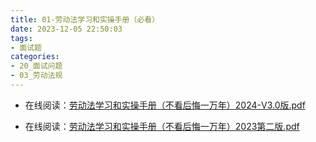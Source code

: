 ```yaml
---
title: 01-劳动法学习和实操手册（必看）
date: 2023-12-05 22:50:03
tags:
- 面试题
categories: 
- 20_面试问题
- 03_劳动法规
---
```




* 在线阅读：[劳动法学习和实操手册（不看后悔一万年）2024-V3.0版.pdf](https://jy-imgs.oss-cn-beijing.aliyuncs.com/pdf/%E6%89%93%E5%B7%A5%E4%BA%BA%E5%BF%85%E5%A4%87%EF%BC%81%E5%8A%B3%E5%8A%A8%E6%B3%95%E5%AD%A6%E4%B9%A0%E5%AE%9E%E6%93%8D%E6%89%8B%E5%86%8CV3.0.pdf)

* 在线阅读：[劳动法学习和实操手册（不看后悔一万年）2023第二版.pdf](http://jy-imgs.oss-cn-beijing.aliyuncs.com/pdf/%E5%8A%B3%E5%8A%A8%E6%B3%95%E5%AD%A6%E4%B9%A0%E5%92%8C%E5%AE%9E%E6%93%8D%E6%89%8B%E5%86%8C%EF%BC%88%E4%B8%8D%E7%9C%8B%E5%90%8E%E6%82%94%E4%B8%80%E4%B8%87%E5%B9%B4%EF%BC%892023%E7%AC%AC%E4%BA%8C%E7%89%88.pdf)

